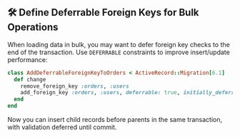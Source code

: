 ## 🛠️ Define Deferrable Foreign Keys for Bulk Operations

When loading data in bulk, you may want to defer foreign key checks to the end of the transaction. Use `DEFERRABLE` constraints to improve insert/update performance:

```ruby
class AddDeferrableForeignKeyToOrders < ActiveRecord::Migration[6.1]
  def change
    remove_foreign_key :orders, :users
    add_foreign_key :orders, :users, deferrable: true, initially_deferred: true
  end
end
```

Now you can insert child records before parents in the same transaction, with validation deferred until commit.